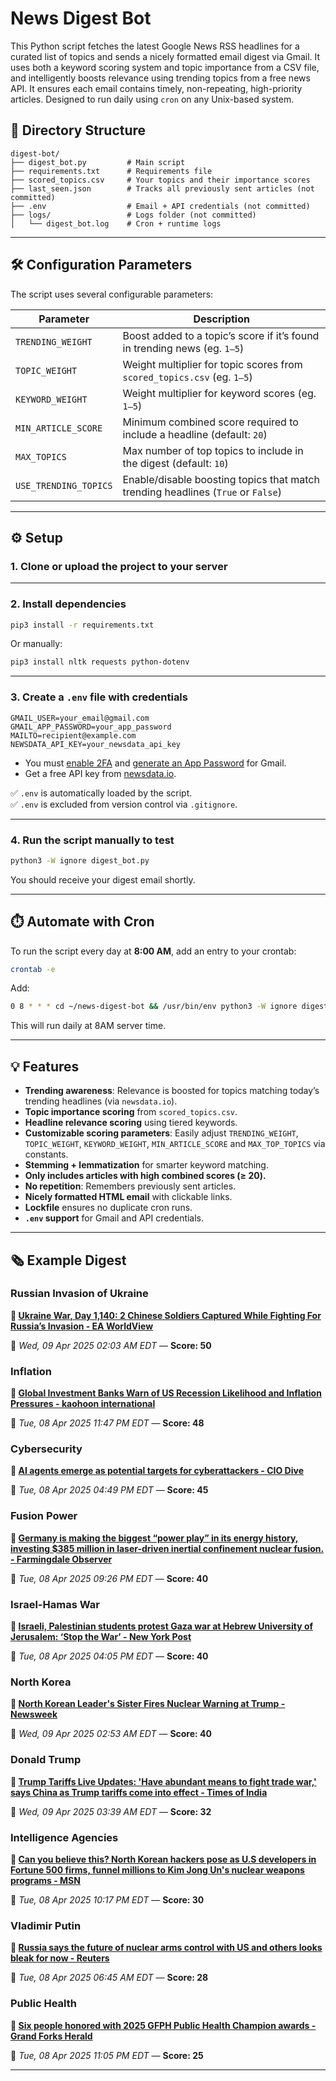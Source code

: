 # News Digest Bot

This Python script fetches the latest Google News RSS headlines for a curated list of topics and sends a nicely formatted email digest via Gmail. It uses both a keyword scoring system and topic importance from a CSV file, and intelligently boosts relevance using trending topics from a free news API. It ensures each email contains timely, non-repeating, high-priority articles. Designed to run daily using `cron` on any Unix-based system.


## 📁 Directory Structure

```plaintext
digest-bot/
├── digest_bot.py         # Main script
├── requirements.txt      # Requirements file
├── scored_topics.csv     # Your topics and their importance scores
├── last_seen.json        # Tracks all previously sent articles (not committed)
├── .env                  # Email + API credentials (not committed)
├── logs/                 # Logs folder (not committed)
│   └── digest_bot.log    # Cron + runtime logs
```
---

## 🛠️ Configuration Parameters

The script uses several configurable parameters:

| Parameter              | Description                                                                      |
|------------------------|----------------------------------------------------------------------------------|
| `TRENDING_WEIGHT`      | Boost added to a topic’s score if it’s found in trending news (eg. `1–5`)        |
| `TOPIC_WEIGHT`         | Weight multiplier for topic scores from `scored_topics.csv` (eg. `1–5`)          |
| `KEYWORD_WEIGHT`       | Weight multiplier for keyword scores (eg. `1–5`)                                 |
| `MIN_ARTICLE_SCORE`    | Minimum combined score required to include a headline (default: `20`)            |
| `MAX_TOPICS`           | Max number of top topics to include in the digest (default: `10`)                |
| `USE_TRENDING_TOPICS`  | Enable/disable boosting topics that match trending headlines (`True` or `False`) |

---

## ⚙️ Setup

### 1. Clone or upload the project to your server

---

### 2. Install dependencies

```bash
pip3 install -r requirements.txt
```

Or manually:

```bash
pip3 install nltk requests python-dotenv
```

---

### 3. Create a `.env` file with credentials

```env
GMAIL_USER=your_email@gmail.com
GMAIL_APP_PASSWORD=your_app_password
MAILTO=recipient@example.com
NEWSDATA_API_KEY=your_newsdata_api_key
```

- You must [enable 2FA](https://myaccount.google.com/security) and [generate an App Password](https://support.google.com/accounts/answer/185833) for Gmail.
- Get a free API key from [newsdata.io](https://newsdata.io/).

✅ `.env` is automatically loaded by the script.  
✅ `.env` is excluded from version control via `.gitignore`.

---

### 4. Run the script manually to test

```bash
python3 -W ignore digest_bot.py
```

You should receive your digest email shortly.

---

## ⏱️ Automate with Cron

To run the script every day at **8:00 AM**, add an entry to your crontab:

```bash
crontab -e
```

Add:

```bash
0 8 * * * cd ~/news-digest-bot && /usr/bin/env python3 -W ignore digest_bot.py >> ~/news-digest-bot/logs/digest_bot.log 2>&1
```
This will run daily at 8AM server time.

---

## 💡 Features

- **Trending awareness**: Relevance is boosted for topics matching today’s trending headlines (via `newsdata.io`).
- **Topic importance scoring** from `scored_topics.csv`.
- **Headline relevance scoring** using tiered keywords.
- **Customizable scoring parameters**: Easily adjust `TRENDING_WEIGHT`, `TOPIC_WEIGHT`, `KEYWORD_WEIGHT`, `MIN_ARTICLE_SCORE` and `MAX_TOP_TOPICS` via constants.
- **Stemming + lemmatization** for smarter keyword matching.
- **Only includes articles with high combined scores (≥ 20).**
- **No repetition**: Remembers previously sent articles.
- **Nicely formatted HTML email** with clickable links.
- **Lockfile** ensures no duplicate cron runs.
- **`.env` support** for Gmail and API credentials.

---

## 🗞️ Example Digest

### Russian Invasion of Ukraine
**📰 [Ukraine War, Day 1,140: 2 Chinese Soldiers Captured While Fighting For Russia’s Invasion - EA WorldView](https://eaworldview.com/2025/04/ukraine-war-2-chinese-soldiers-captured-while-fighting-for-russias-invasion/)**

📅 *Wed, 09 Apr 2025 02:03 AM EDT* — **Score: 50**

### Inflation
**📰 [Global Investment Banks Warn of US Recession Likelihood and Inflation Pressures - kaohoon international](https://www.kaohooninternational.com/economics/555839)**

📅 *Tue, 08 Apr 2025 11:47 PM EDT* — **Score: 48**

### Cybersecurity
**📰 [AI agents emerge as potential targets for cyberattackers - CIO Dive](https://www.ciodive.com/news/ai-agents-cybersecurity-risks/744803/)**

📅 *Tue, 08 Apr 2025 04:49 PM EDT* — **Score: 45**

### Fusion Power
**📰 [Germany is making the biggest “power play” in its energy history, investing $385 million in laser-driven inertial confinement nuclear fusion. - Farmingdale Observer](https://farmingdale-observer.com/2025/04/08/germany-is-making-the-biggest-power-play-in-its-energy-history-investing-385-million-in-laser-driven-inertial-confinement-nuclear-fusion/)**

📅 *Tue, 08 Apr 2025 09:26 PM EDT* — **Score: 40**

### Israel-Hamas War
**📰 [Israeli, Palestinian students protest Gaza war at Hebrew University of Jerusalem: ‘Stop the War’ - New York Post](https://nypost.com/2025/04/08/world-news/israeli-palestinian-students-protest-gaza-war-at-jerusalem-university/)**
  
📅 *Tue, 08 Apr 2025 04:05 PM EDT* — **Score: 40**

### North Korea
**📰 [North Korean Leader's Sister Fires Nuclear Warning at Trump - Newsweek](https://www.newsweek.com/north-korea-kim-jong-un-sister-nuclear-weapons-warning-us-donald-trump-2057234)**

📅 *Wed, 09 Apr 2025 02:53 AM EDT* — **Score: 40**

### Donald Trump
**📰 [Trump Tariffs Live Updates: 'Have abundant means to fight trade war,' says China as Trump tariffs come into effect - Times of India](https://timesofindia.indiatimes.com/world/us/donald-trump-tariffs-live-updates-reciprocal-tariffs-us-stock-market-china-canada-india-uk-united-states/liveblog/120104222.cms)**

📅 *Wed, 09 Apr 2025 03:39 AM EDT* — **Score: 32**

### Intelligence Agencies
**📰 [Can you believe this? North Korean hackers pose as U.S developers in Fortune 500 firms, funnel millions to Kim Jong Un's nuclear weapons programs - MSN](https://www.msn.com/en-in/money/news/can-you-believe-this-north-korean-hackers-pose-as-u-s-developers-in-fortune-500-firms-funnel-millions-to-kim-jong-un-s-nuclear-weapons-programs/ar-AA1CxnG2?ocid=finance-verthp-feeds)**

📅 *Tue, 08 Apr 2025 10:17 PM EDT* — **Score: 30**

### Vladimir Putin
**📰 [Russia says the future of nuclear arms control with US and others looks bleak for now - Reuters](https://www.reuters.com/world/kremlin-says-it-is-hard-imagine-talks-with-us-new-nuclear-arms-reduction-treaty-2025-04-08/)**

📅 *Tue, 08 Apr 2025 06:45 AM EDT* — **Score: 28**

### Public Health
**📰 [Six people honored with 2025 GFPH Public Health Champion awards - Grand Forks Herald](https://www.grandforksherald.com/news/local/six-people-honored-with-2025-gfph-public-health-champion-awards)**

📅 *Tue, 08 Apr 2025 11:05 PM EDT* — **Score: 25**

---